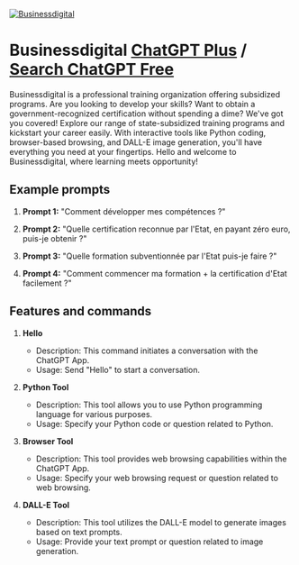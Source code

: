 
[![Businessdigital](https://files.oaiusercontent.com/file-PB1nLoMEanMsoUrajALBXo8V?se=2123-10-16T12%3A34%3A15Z&sp=r&sv=2021-08-06&sr=b&rscc=max-age%3D31536000%2C%20immutable&rscd=attachment%3B%20filename%3DCapture.PNG&sig=1f%2BNmJrvvF52A/1TE0NODCS/HXANs9r7tTfRF73Vo9w%3D)](https://chat.openai.com/g/g-tFH6RG72I-businessdigital)

# Businessdigital [ChatGPT Plus](https://chat.openai.com/g/g-tFH6RG72I-businessdigital) / [Search ChatGPT Free](https://gptcall.net/index.html#/?search=Businessdigital)

Businessdigital is a professional training organization offering subsidized programs. Are you looking to develop your skills? Want to obtain a government-recognized certification without spending a dime? We've got you covered! Explore our range of state-subsidized training programs and kickstart your career easily. With interactive tools like Python coding, browser-based browsing, and DALL-E image generation, you'll have everything you need at your fingertips. Hello and welcome to Businessdigital, where learning meets opportunity!

## Example prompts

1. **Prompt 1:** "Comment développer mes compétences ?"

2. **Prompt 2:** "Quelle certification reconnue par l'Etat, en payant zéro euro, puis-je obtenir ?"

3. **Prompt 3:** "Quelle formation subventionnée par l'Etat puis-je faire ?"

4. **Prompt 4:** "Comment commencer ma formation + la certification d'Etat facilement ?"

## Features and commands

1. **Hello**
    - Description: This command initiates a conversation with the ChatGPT App.
    - Usage: Send "Hello" to start a conversation.

2. **Python Tool**
    - Description: This tool allows you to use Python programming language for various purposes.
    - Usage: Specify your Python code or question related to Python.

3. **Browser Tool**
    - Description: This tool provides web browsing capabilities within the ChatGPT App.
    - Usage: Specify your web browsing request or question related to web browsing.

4. **DALL-E Tool**
    - Description: This tool utilizes the DALL-E model to generate images based on text prompts.
    - Usage: Provide your text prompt or question related to image generation.


